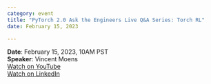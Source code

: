 ```yaml
---
category: event
title: "PyTorch 2.0 Ask the Engineers Live Q&A Series: Torch RL"
date: February 15, 2023

---
```


**Date**: February 15, 2023, 10AM  PST  
**Speaker**: Vincent Moens  
[Watch on YouTube](https://www.youtube.com/watch?v=myEfUoYrbts)  
[Watch on LinkedIn](https://www.linkedin.com/video/event/urn:li:ugcPost:7029129170060283905/)
